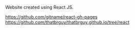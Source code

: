 Website created using React JS.

https://github.com/gitname/react-gh-pages
https://github.com/thatbrguy/thatbrguy.github.io/tree/react
